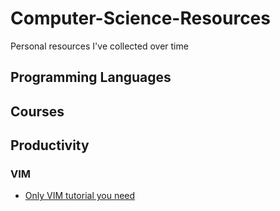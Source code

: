 # Computer-Science-Resources
Personal resources I've collected over time 

## Programming Languages

## Courses 

## Productivity 
### VIM 
* [Only VIM tutorial you need](https://danielmiessler.com/study/vim)
